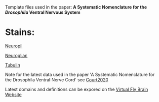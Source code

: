Template files used in the paper: **A Systematic Nomenclature for the *Drosophila* Ventral Nervous System**

# Stains:

[Neuropil](./neuropil.nrrd)

[Neuroglian](./Neuroglian.nrrd)

[Tubulin](./Tubulin.nrrd)

Note for the latest data used in the paper 'A Systematic Nomenclature for the Drosophila Ventral Nerve Cord' see [Court2020](../../Court2020)

Latest domains and definitions can be expored on the [Virtual Fly Brain Website](https://virtualflybrain.org/reports/VFB_00200000)
